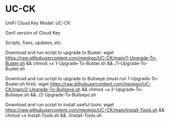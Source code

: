 # UC-CK
UniFi Cloud Key Model: UC-CK

Gen1 version of Cloud Key

Scripts, fixes, updates, etc.

Download and run script to upgrade to Buster:
wget https://raw.githubusercontent.com/meokgo/UC-CK/main/1-Upgrade-To-Buster.sh && chmod +x 1-Upgrade-To-Buster.sh && ./1-Upgrade-To-Buster.sh

Download and run script to upgrade to Bullseye (must run 1-Upgrade-To-Buster.sh first):
wget https://raw.githubusercontent.com/meokgo/UC-CK/main/2-Upgrade-To-Bullseye.sh && chmod +x 2-Upgrade-To-Bullseye.sh && ./2-Upgrade-To-Bullseye.sh

Download and run script to install useful tools:
wget https://raw.githubusercontent.com/meokgo/UC-CK/main/Install-Tools.sh && chmod +x Install-Tools.sh && ./Install-Tools.sh
